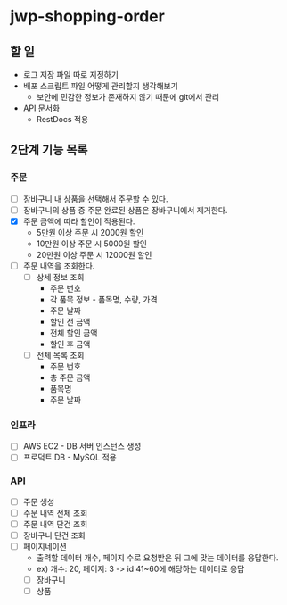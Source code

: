 # jwp-shopping-order

## 할 일
- 로그 저장 파일 따로 지정하기
- 배포 스크립트 파일 어떻게 관리할지 생각해보기
  - 보안에 민감한 정보가 존재하지 않기 때문에 git에서 관리
- API 문서화
  - RestDocs 적용

## 2단계 기능 목록

### 주문
- [ ] 장바구니 내 상품을 선택해서 주문할 수 있다.
- [ ] 장바구니의 상품 중 주문 완료된 상품은 장바구니에서 제거한다.
- [x] 주문 금액에 따라 할인이 적용된다.
  - 5만원 이상 주문 시 2000원 할인
  - 10만원 이상 주문 시 5000원 할인
  - 20만원 이상 주문 시 12000원 할인
- [ ] 주문 내역을 조회한다.
  - [ ] 상세 정보 조회
    - 주문 번호
    - 각 품목 정보 - 품목명, 수량, 가격
    - 주문 날짜
    - 할인 전 금액
    - 전체 할인 금액
    - 할인 후 금액
  - [ ] 전체 목록 조회
    - 주문 번호
    - 총 주문 금액
    - 품목명
    - 주문 날짜

### 인프라
- [ ] AWS EC2 - DB 서버 인스턴스 생성
- [ ] 프로덕트 DB - MySQL 적용

### API
- [ ] 주문 생성
- [ ] 주문 내역 전체 조회
- [ ] 주문 내역 단건 조회
- [ ] 장바구니 단건 조회
- [ ] 페이지네이션
  - 출력할 데이터 개수, 페이지 수로 요청받은 뒤 그에 맞는 데이터를 응답한다.
  - ex) 개수: 20, 페이지: 3 -> id 41~60에 해당하는 데이터로 응답
  - [ ] 장바구니
  - [ ] 상품
